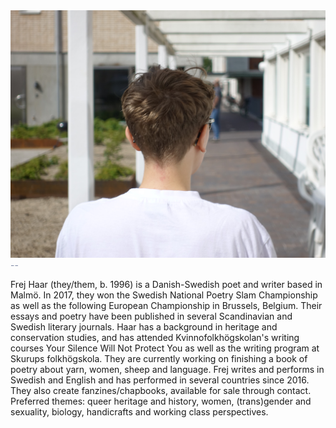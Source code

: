 <img src="DSC05513-copy.jpg" class="right">

<span style="color: rgb(131, 141, 168)">
    --<br></i>
</span>

<p>
    Frej Haar (they/them, b. 1996) is a Danish-Swedish poet and writer based in Malmö. In 2017, they won the Swedish National Poetry Slam Championship as well as the following European Championship in Brussels, Belgium. Their essays and poetry have been published in several Scandinavian and Swedish literary journals. Haar has a background in heritage and conservation studies, and has attended Kvinnofolkhögskolan's writing courses Your Silence Will Not Protect You as well as the writing program at Skurups folkhögskola. They are currently working on finishing a book of poetry about yarn, women, sheep and language. Frej writes and performs in Swedish and English and has performed in several countries since 2016. They also create fanzines/chapbooks, available for sale through contact. Preferred themes: queer heritage and history, women, (trans)gender and sexuality, biology, handicrafts and working class perspectives.
</p>
